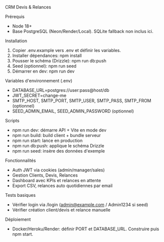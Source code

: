 CRM Devis & Relances

Prérequis
- Node 18+
- Base PostgreSQL (Neon/Render/Local). SQLite fallback non inclus ici.

Installation
1. Copier .env.example vers .env et définir les variables.
2. Installer dépendances:
   npm install
3. Pousser le schéma (Drizzle):
   npm run db:push
4. Seed (optionnel):
   npm run seed
5. Démarrer en dev:
   npm run dev

Variables d'environnement (.env)
- DATABASE_URL=postgres://user:pass@host/db
- JWT_SECRET=change-me
- SMTP_HOST, SMTP_PORT, SMTP_USER, SMTP_PASS, SMTP_FROM (optionnel)
- SEED_ADMIN_EMAIL, SEED_ADMIN_PASSWORD (optionnel)

Scripts
- npm run dev: démarre API + Vite en mode dev
- npm run build: build client + bundle serveur
- npm run start: lance en production
- npm run db:push: applique le schéma Drizzle
- npm run seed: insère des données d'exemple

Fonctionnalités
- Auth JWT via cookies (admin/manager/sales)
- Gestion Clients, Devis, Relances
- Dashboard avec KPIs et relances en attente
- Export CSV, relances auto quotidiennes par email

Tests basiques
- Vérifier login via /login (admin@example.com / Admin1234 si seed)
- Vérifier création client/devis et relance manuelle

Déploiement
- Docker/Heroku/Render: définir PORT et DATABASE_URL. Construire puis npm start.

